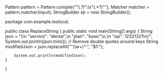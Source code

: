 Pattern pattern = Pattern.compile("\"(.*?)\":\\s*\"(.*?)\"");
Matcher matcher = pattern.matcher(input);
StringBuilder sb = new StringBuilder();

package com.example.teslocal;

public class ReplaceString {
public static void main(String[] args) {
String json = "{\n  \"service\": \"dental\",\n  \"plan\": \"basic\"\n,\n  \"npi\": 12321321\n}";
System.out.println(json.trim());
// Remove double quotes around keys
String modifiedJson = json.replaceAll("\"(\\w+)\":", "$1:");

        System.out.println(modifiedJson);
    }
}